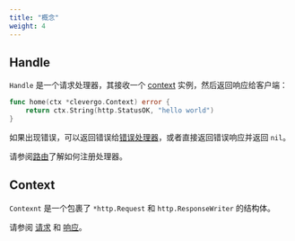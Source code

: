 ```yaml
---
title: "概念"
weight: 4
---
```


## Handle

`Handle` 是一个请求处理器，其接收一个 [context](#context) 实例，然后返回响应给客户端：

```go
func home(ctx *clevergo.Context) error {
	return ctx.String(http.StatusOK, "hello world")
}
```

如果出现错误，可以返回错误给[错误处理器](/zh/docs/error-handling)，或者直接返回错误响应并返回 `nil`。

请参阅[路由](/zh/docs/routing)了解如何注册处理器。

## Context

`Contexnt` 是一个包裹了 `*http.Request` 和 `http.ResponseWriter` 的结构体。

请参阅 [请求](/zh/docs/request) 和 [响应](/zh/docs/response)。
